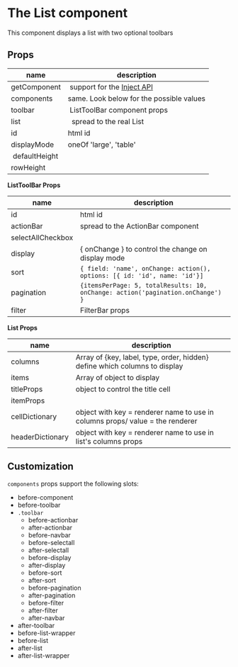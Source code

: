 # The List component

This component displays a list with two optional toolbars

## Props

| name           | description                                         |
| -------------- | --------------------------------------------------- |
| getComponent   |  support for the [Inject API](../Inject/Inject.md)  |
| components     | same. Look below for the possible values            |
| toolbar        |  ListToolBar component props                        |
| list           |   spread to the real List                           |
| id             | html id                                             |
| displayMode    | oneOf 'large', 'table'                              |
|  defaultHeight |                                                     |
| rowHeight      |                                                     |

**ListToolBar Props**

| name              | description                                                                     |
| ----------------- | ------------------------------------------------------------------------------- |
| id                | html id                                                                         |
| actionBar         | spread to the ActionBar component                                               |
| selectAllCheckbox |                                                                                 |
| display           | { onChange } to control the change on display mode                              |
| sort              | `{ field: 'name', onChange: action(), options: [{ id: 'id', name: 'id'}]`       |
| pagination        | `{itemsPerPage: 5, totalResults: 10, onChange: action('pagination.onChange') }` |
| filter            | FilterBar props                                                                 |

**List Props**

| name             | description                                                                   |
| ---------------- | ----------------------------------------------------------------------------- |
| columns          | Array of {key, label, type, order, hidden} define which columns to display    |
| items            | Array of object to display                                                    |
| titleProps       | object to control the title cell                                              |
| itemProps        |                                                                               |
| cellDictionary   | object with key = renderer name to use in columns props/ value = the renderer |
| headerDictionary | object with key = renderer name to use in list's columns props                |

## Customization

`components` props support the following slots:

* before-component
* before-toolbar
* `.toolbar`
  * before-actionbar
  * after-actionbar
  * before-navbar
  * before-selectall
  * after-selectall
  * before-display
  * after-display
  * before-sort
  * after-sort
  * before-pagination
  * after-pagination
  * before-filter
  * after-filter
  * after-navbar
* after-toolbar
* before-list-wrapper
* before-list
* after-list
* after-list-wrapper
